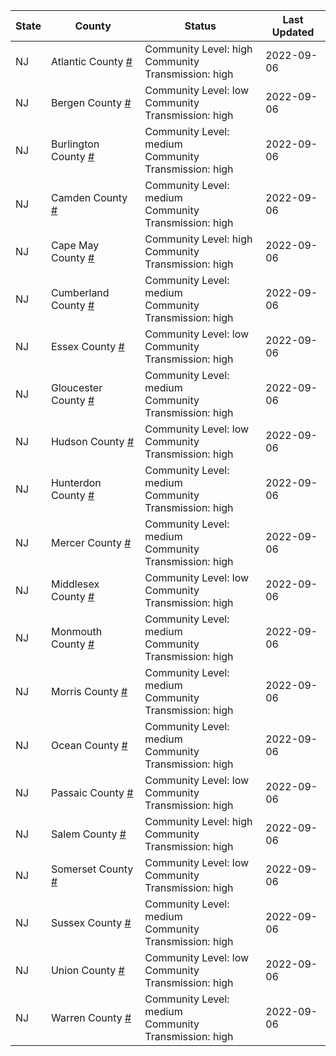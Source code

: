 State | County | Status | Last Updated
--- | --- | --- | --- 
NJ | Atlantic County <a href="#atlantic_county">#</a> | <a name="atlantic_county"></a>Community Level: high<br/>Community Transmission: high | 2022-09-06
NJ | Bergen County <a href="#bergen_county">#</a> | <a name="bergen_county"></a>Community Level: low<br/>Community Transmission: high | 2022-09-06
NJ | Burlington County <a href="#burlington_county">#</a> | <a name="burlington_county"></a>Community Level: medium<br/>Community Transmission: high | 2022-09-06
NJ | Camden County <a href="#camden_county">#</a> | <a name="camden_county"></a>Community Level: medium<br/>Community Transmission: high | 2022-09-06
NJ | Cape May County <a href="#cape_may_county">#</a> | <a name="cape_may_county"></a>Community Level: high<br/>Community Transmission: high | 2022-09-06
NJ | Cumberland County <a href="#cumberland_county">#</a> | <a name="cumberland_county"></a>Community Level: medium<br/>Community Transmission: high | 2022-09-06
NJ | Essex County <a href="#essex_county">#</a> | <a name="essex_county"></a>Community Level: low<br/>Community Transmission: high | 2022-09-06
NJ | Gloucester County <a href="#gloucester_county">#</a> | <a name="gloucester_county"></a>Community Level: medium<br/>Community Transmission: high | 2022-09-06
NJ | Hudson County <a href="#hudson_county">#</a> | <a name="hudson_county"></a>Community Level: low<br/>Community Transmission: high | 2022-09-06
NJ | Hunterdon County <a href="#hunterdon_county">#</a> | <a name="hunterdon_county"></a>Community Level: medium<br/>Community Transmission: high | 2022-09-06
NJ | Mercer County <a href="#mercer_county">#</a> | <a name="mercer_county"></a>Community Level: medium<br/>Community Transmission: high | 2022-09-06
NJ | Middlesex County <a href="#middlesex_county">#</a> | <a name="middlesex_county"></a>Community Level: low<br/>Community Transmission: high | 2022-09-06
NJ | Monmouth County <a href="#monmouth_county">#</a> | <a name="monmouth_county"></a>Community Level: medium<br/>Community Transmission: high | 2022-09-06
NJ | Morris County <a href="#morris_county">#</a> | <a name="morris_county"></a>Community Level: medium<br/>Community Transmission: high | 2022-09-06
NJ | Ocean County <a href="#ocean_county">#</a> | <a name="ocean_county"></a>Community Level: medium<br/>Community Transmission: high | 2022-09-06
NJ | Passaic County <a href="#passaic_county">#</a> | <a name="passaic_county"></a>Community Level: low<br/>Community Transmission: high | 2022-09-06
NJ | Salem County <a href="#salem_county">#</a> | <a name="salem_county"></a>Community Level: high<br/>Community Transmission: high | 2022-09-06
NJ | Somerset County <a href="#somerset_county">#</a> | <a name="somerset_county"></a>Community Level: low<br/>Community Transmission: high | 2022-09-06
NJ | Sussex County <a href="#sussex_county">#</a> | <a name="sussex_county"></a>Community Level: medium<br/>Community Transmission: high | 2022-09-06
NJ | Union County <a href="#union_county">#</a> | <a name="union_county"></a>Community Level: low<br/>Community Transmission: high | 2022-09-06
NJ | Warren County <a href="#warren_county">#</a> | <a name="warren_county"></a>Community Level: medium<br/>Community Transmission: high | 2022-09-06
